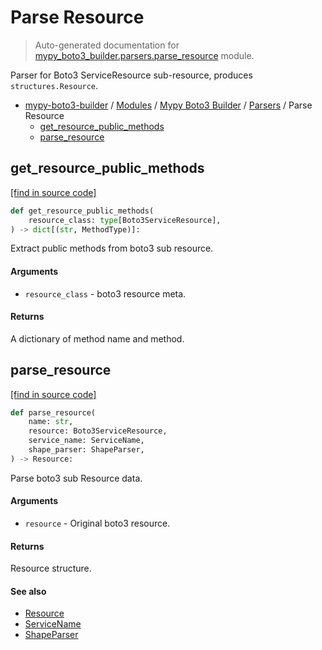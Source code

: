 # Parse Resource

> Auto-generated documentation for [mypy_boto3_builder.parsers.parse_resource](https://github.com/vemel/mypy_boto3_builder/blob/main/mypy_boto3_builder/parsers/parse_resource.py) module.

Parser for Boto3 ServiceResource sub-resource, produces `structures.Resource`.

- [mypy-boto3-builder](../../README.md#mypy_boto3_builder) / [Modules](../../MODULES.md#mypy-boto3-builder-modules) / [Mypy Boto3 Builder](../index.md#mypy-boto3-builder) / [Parsers](index.md#parsers) / Parse Resource
    - [get_resource_public_methods](#get_resource_public_methods)
    - [parse_resource](#parse_resource)

## get_resource_public_methods

[[find in source code]](https://github.com/vemel/mypy_boto3_builder/blob/main/mypy_boto3_builder/parsers/parse_resource.py#L76)

```python
def get_resource_public_methods(
    resource_class: type[Boto3ServiceResource],
) -> dict[(str, MethodType)]:
```

Extract public methods from boto3 sub resource.

#### Arguments

- `resource_class` - boto3 resource meta.

#### Returns

A dictionary of method name and method.

## parse_resource

[[find in source code]](https://github.com/vemel/mypy_boto3_builder/blob/main/mypy_boto3_builder/parsers/parse_resource.py#L23)

```python
def parse_resource(
    name: str,
    resource: Boto3ServiceResource,
    service_name: ServiceName,
    shape_parser: ShapeParser,
) -> Resource:
```

Parse boto3 sub Resource data.

#### Arguments

- `resource` - Original boto3 resource.

#### Returns

Resource structure.

#### See also

- [Resource](../structures/resource.md#resource)
- [ServiceName](../service_name.md#servicename)
- [ShapeParser](shape_parser.md#shapeparser)
